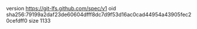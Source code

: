 version https://git-lfs.github.com/spec/v1
oid sha256:79199a2daf23de60604dfff8dc7d9f53d16ac0cad44954a43905fec20cefdff0
size 1133
